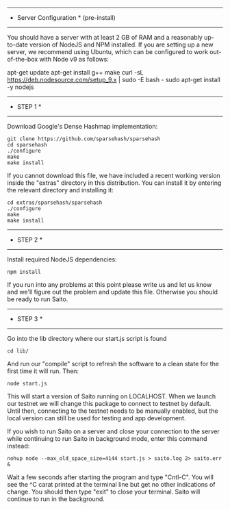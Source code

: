 

************************
* Server Configuration * (pre-install)
************************

You should have a server with at least 2 GB of RAM and a reasonably up-
to-date version of NodeJS and NPM installed. If you are setting up a 
new server, we recommend using Ubuntu, which can be configured to work
out-of-the-box with Node v9 as follows:

  apt-get update
  apt-get install g++ make
  curl -sL https://deb.nodesource.com/setup_9.x | sudo -E bash -
  sudo apt-get install -y nodejs




**********
* STEP 1 *
**********

Download Google's Dense Hashmap implementation:

    git clone https://github.com/sparsehash/sparsehash
    cd sparsehash
    ./configure
    make
    make install

If you cannot download this file, we have included a recent working
version inside the "extras" directory in this distribution. You can 
install it by entering the relevant directory and installing it:

    cd extras/sparsehash/sparsehash
    ./configure
    make
    make install



**********
* STEP 2 *
**********

Install required NodeJS dependencies:

    npm install

If you run into any problems at this point please write us and let us
know and we'll figure out the problem and update this file. Otherwise
you should be ready to run Saito.



**********
* STEP 3 *
**********

Go into the lib directory where our start.js script is found

    cd lib/

And run our "compile" script to refresh the software to a clean state
for the first time it will run. Then:

    node start.js

This will start a version of Saito running on LOCALHOST. When we launch
our testnet we will change this package to connect to testnet by default.
Until then, connecting to the testnet needs to be manually enabled, but 
the local version can still be used for testing and app development.

If you wish to run Saito on a server and close your connection to the 
server while continuing to run Saito in background mode, enter this
command instead:

    nohup node --max_old_space_size=4144 start.js > saito.log 2> saito.err &

Wait a few seconds after starting the program and type "Cntl-C". You
will see the ^C carat printed at the terminal line but get no other
indications of change. You should then type "exit" to close your 
terminal. Saito will continue to run in the background.


